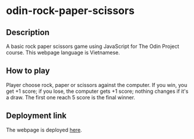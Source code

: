 # odin-rock-paper-scissors
## Description
A basic rock paper scissors game using JavaScript for The Odin Project course.
This webpage language is Vietnamese.

## How to play
Player choose rock, paper or scissors against the computer. If you win, you get
+1 score; if you lose, the computer gets +1 score; nothing changes if it's a
draw. The first one reach 5 score is the final winner.

## Deployment link
The webpage is deployed
[here](https://huynhloc-1110.github.io/odin-rock-paper-scissors/).